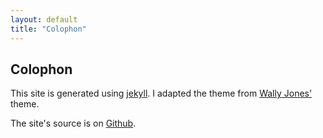 ```yaml
---
layout: default
title: "Colophon"
---
```


## Colophon

This site is generated using [jekyll](http://jekyllrb.com/). I adapted
the theme from [Wally Jones'](http://imwally.github.com/) theme.

The site's source is on [Github](https://github.com/pjvds/born2code.net).
